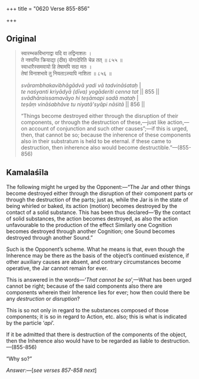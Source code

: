 +++
title = "0620 Verse 855-856"

+++
## Original 
>
> स्वारम्भकविभागाद्वा यदि वा तद्विनाशतः ।  
> ते नश्यन्ति क्रियाद्या (दीव) योगादेरिति चेन्न तत् ॥ ८५५ ॥  
> स्वाधारैस्समवायो हि तेषामपि सदा मतः ।  
> तेषां विनाशभावे तु नियताऽस्यापि नाशिता ॥ ८५६ ॥ 
>
> *svārambhakavibhāgādvā yadi vā tadvināśataḥ* \|  
> *te naśyanti kriyādyā (dīva) yogāderiti cenna tat* \|\| 855 \|\|  
> *svādhāraissamavāyo hi teṣāmapi sadā mataḥ* \|  
> *teṣāṃ vināśabhāve tu niyatā'syāpi nāśitā* \|\| 856 \|\| 
>
> “Things become destroyed either through the disruption of their components, or through the destruction of these,—just like action,—on account of conjunction and such other causes”;—if this is urged, then, that cannot be so; because the inherence of these components also in their substratum is held to be eternal. if these came to destruction, then inherence also would become destructible.”—(855-856)



## Kamalaśīla

The following might he urged by the Opponent:—“The Jar and other things become destroyed either through the disruption of their component parts or through the destruction of the parts; just as, while the Jar is in the state of being whirled or baked, its action (motion) becomes destroyed by the contact of a solid substance. This has been thus declared—‘By the contact of solid substances, the action becomes destroyed, as also the action unfavourable to the production of the effect Similarly one Cognition becomes destroyed through another Cognition; one Sound becomes destroyed through another Sound.”

Such is the Opponent’s scheme. What he means is that, even though the Inherence may be there as the basis of the object’s continued existence, if other auxiliary causes are absent, and contrary circumstances become operative, the Jar cannot remain for ever.

This is answered in the words—‘*That cannot be so*’,—What has been urged cannot be right; because of the said components also there are components wherein their Inherence lies for ever; how then could there be any *destruction* or *disruption*?

This is so not only in regard to the substances composed of those components; it is so in regard to Action, etc. also; this is what is indicated by the particle ‘*api*’.

If it be admitted that there is destruction of the components of the object, then the Inherence also would have to be regarded as liable to destruction.—(855-856)

“Why so?”

*Answer*:—[*see verses 857-858 next*]


